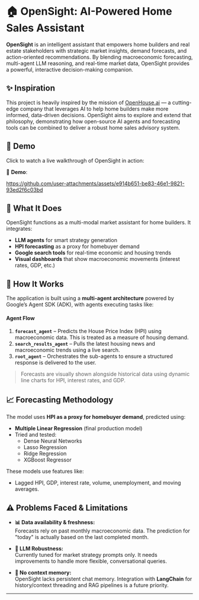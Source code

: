 # 🏠 OpenSight: AI-Powered Home Sales Assistant

**OpenSight** is an intelligent assistant that empowers home builders and real estate stakeholders with strategic market insights, demand forecasts, and action-oriented recommendations. By blending macroeconomic forecasting, multi-agent LLM reasoning, and real-time market data, OpenSight provides a powerful, interactive decision-making companion.



## ✨ Inspiration

This project is heavily inspired by the mission of [OpenHouse.ai](https://openhouse.ai/) — a cutting-edge company that leverages AI to help home builders make more informed, data-driven decisions. OpenSight aims to explore and extend that philosophy, demonstrating how open-source AI agents and forecasting tools can be combined to deliver a robust home sales advisory system.

## 🚀 Demo

Click to watch a live walkthrough of OpenSight in action:  

🎥 **Demo**:  

https://github.com/user-attachments/assets/e914b651-be83-46e1-9821-93ed2f6c03bd



## 🔧 What It Does

OpenSight functions as a multi-modal market assistant for home builders. It integrates:
- **LLM agents** for smart strategy generation
- **HPI forecasting** as a proxy for homebuyer demand
- **Google search tools** for real-time economic and housing trends
- **Visual dashboards** that show macroeconomic movements (interest rates, GDP, etc.)



## 🧭 How It Works

The application is built using a **multi-agent architecture** powered by Google’s Agent SDK (ADK), with agents executing tasks like:

#### Agent Flow

1. **`forecast_agent`** – Predicts the House Price Index (HPI) using macroeconomic data. This is treated as a measure of housing demand.
2. **`search_results_agent`** – Pulls the latest housing news and macroeconomic trends using a live search.
3. **`root_agent`** – Orchestrates the sub-agents to ensure a structured response is delivered to the user.

> Forecasts are visually shown alongside historical data using dynamic line charts for HPI, interest rates, and GDP.

## 📈 Forecasting Methodology

The model uses **HPI as a proxy for homebuyer demand**, predicted using:
- **Multiple Linear Regression** (final production model)
- Tried and tested:
  - Dense Neural Networks
  - Lasso Regression
  - Ridge Regression
  - XGBoost Regressor

These models use features like:
- Lagged HPI, GDP, interest rate, volume, unemployment, and moving averages.

## ⚠️ Problems Faced & Limitations

- **📊 Data availability & freshness:**  
  Forecasts rely on past monthly macroeconomic data. The prediction for "today" is actually based on the last completed month.

- **🧠 LLM Robustness:**  
  Currently tuned for market strategy prompts only. It needs improvements to handle more flexible, conversational queries.

- **🔁 No context memory:**  
  OpenSight lacks persistent chat memory. Integration with **LangChain** for history/context threading and RAG pipelines is a future priority.

---
